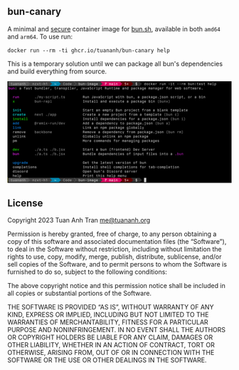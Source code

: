 bun-canary
----------

A minimal and [secure](https://github.com/tuananh/bun-container-image/security/advisories) container image for [bun.sh](https://bun.sh/), available in both `amd64` and `arm64`. To use run:

```
docker run --rm -ti ghcr.io/tuananh/bun-canary help
```

This is a temporary solution until we can package all bun's dependencies and build everything from source.

![](./bun.png)

## License

Copyright 2023 Tuan Anh Tran <me@tuananh.org>

Permission is hereby granted, free of charge, to any person obtaining a copy of this software and associated documentation files (the “Software”), to deal in the Software without restriction, including without limitation the rights to use, copy, modify, merge, publish, distribute, sublicense, and/or sell copies of the Software, and to permit persons to whom the Software is furnished to do so, subject to the following conditions:

The above copyright notice and this permission notice shall be included in all copies or substantial portions of the Software.

THE SOFTWARE IS PROVIDED “AS IS”, WITHOUT WARRANTY OF ANY KIND, EXPRESS OR IMPLIED, INCLUDING BUT NOT LIMITED TO THE WARRANTIES OF MERCHANTABILITY, FITNESS FOR A PARTICULAR PURPOSE AND NONINFRINGEMENT. IN NO EVENT SHALL THE AUTHORS OR COPYRIGHT HOLDERS BE LIABLE FOR ANY CLAIM, DAMAGES OR OTHER LIABILITY, WHETHER IN AN ACTION OF CONTRACT, TORT OR OTHERWISE, ARISING FROM, OUT OF OR IN CONNECTION WITH THE SOFTWARE OR THE USE OR OTHER DEALINGS IN THE SOFTWARE.
